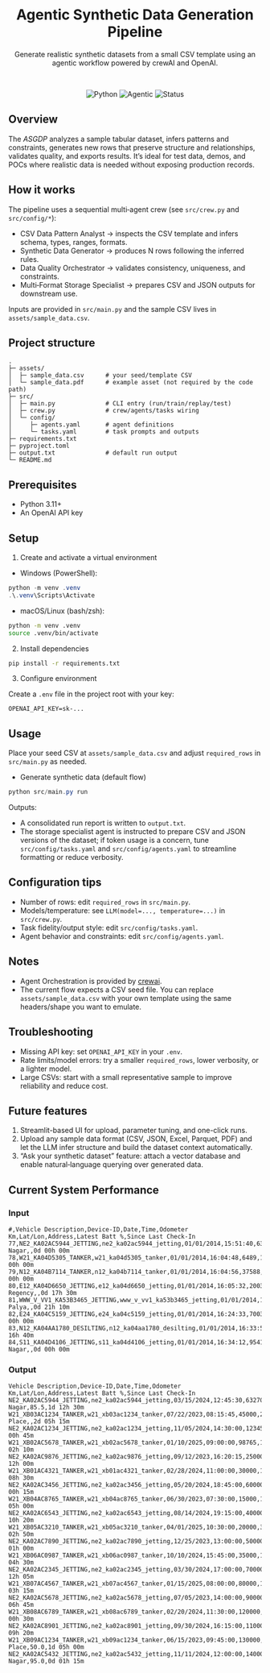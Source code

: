 <div align="center">

# Agentic Synthetic Data Generation Pipeline 

Generate realistic synthetic datasets from a small CSV template using an agentic workflow powered by crewAI and OpenAI.

<br/>

![Python](https://img.shields.io/badge/Python-3.11%2B-blue)
![Agentic](https://img.shields.io/badge/Agentic-crewai-6b48ff)
![Status](https://img.shields.io/badge/status-experimental-orange)

</div>

## Overview

The *ASGDP* analyzes a sample tabular dataset, infers patterns and constraints, generates new rows that preserve structure and relationships, validates quality, and exports results. It’s ideal for test data, demos, and POCs where realistic data is needed without exposing production records.

## How it works

The pipeline uses a sequential multi‑agent crew (see `src/crew.py` and `src/config/*`):

- CSV Data Pattern Analyst → inspects the CSV template and infers schema, types, ranges, formats.
- Synthetic Data Generator → produces N rows following the inferred rules.
- Data Quality Orchestrator → validates consistency, uniqueness, and constraints.
- Multi‑Format Storage Specialist → prepares CSV and JSON outputs for downstream use.

Inputs are provided in `src/main.py` and the sample CSV lives in `assets/sample_data.csv`.

## Project structure

```
.
├─ assets/
│  ├─ sample_data.csv      # your seed/template CSV
│  └─ sample_data.pdf      # example asset (not required by the code path)
├─ src/
│  ├─ main.py              # CLI entry (run/train/replay/test)
│  ├─ crew.py              # crew/agents/tasks wiring
│  └─ config/
│     ├─ agents.yaml       # agent definitions
│     └─ tasks.yaml        # task prompts and outputs
├─ requirements.txt
├─ pyproject.toml
├─ output.txt              # default run output
└─ README.md
```

## Prerequisites

- Python 3.11+
- An OpenAI API key

## Setup

1. Create and activate a virtual environment

- Windows (PowerShell):

```powershell
python -m venv .venv
.\.venv\Scripts\Activate
```

- macOS/Linux (bash/zsh):

```bash
python -m venv .venv
source .venv/bin/activate
```

2. Install dependencies

```bash
pip install -r requirements.txt
```

3. Configure environment

Create a `.env` file in the project root with your key:

```env
OPENAI_API_KEY=sk-...
```

## Usage

Place your seed CSV at `assets/sample_data.csv` and adjust `required_rows` in `src/main.py` as needed.

- Generate synthetic data (default flow)

```powershell
python src/main.py run
```


Outputs:

- A consolidated run report is written to `output.txt`.
- The storage specialist agent is instructed to prepare CSV and JSON versions of the dataset; if token usage is a concern, tune `src/config/tasks.yaml` and `src/config/agents.yaml` to streamline formatting or reduce verbosity.

## Configuration tips

- Number of rows: edit `required_rows` in `src/main.py`.
- Models/temperature: see `LLM(model=..., temperature=...)` in `src/crew.py`.
- Task fidelity/output style: edit `src/config/tasks.yaml`.
- Agent behavior and constraints: edit `src/config/agents.yaml`.

## Notes

- Agent Orchestration is provided by [crewai](https://github.com/crewai/crewai).
- The current flow expects a CSV seed file. You can replace `assets/sample_data.csv` with your own template using the same headers/shape you want to emulate.

## Troubleshooting

- Missing API key: set `OPENAI_API_KEY` in your `.env`.
- Rate limits/model errors: try a smaller `required_rows`, lower verbosity, or a lighter model.
- Large CSVs: start with a small representative sample to improve reliability and reduce cost.

## Future features

1. Streamlit-based UI for upload, parameter tuning, and one-click runs.
2. Upload any sample data format (CSV, JSON, Excel, Parquet, PDF) and let the LLM infer structure and build the dataset context automatically.
3. “Ask your synthetic dataset” feature: attach a vector database and enable natural‑language querying over generated data.

## Current System Performance

### Input
```csv
#,Vehicle Description,Device-ID,Date,Time,Odometer Km,Lat/Lon,Address,Latest Batt %,Since Last Check-In
77,NE2_KA02AC5944_JETTING,ne2_ka02ac5944_jetting,01/01/2014,15:51:40,63270,13.0349/77.5726,Sanjay Nagar,,0d 00h 00m
78,W21_KA04D5305_TANKER,w21_ka04d5305_tanker,01/01/2014,16:04:48,6489,13.0103/77.5673,Malleshwaram,,0d 00h 00m
79,N12_KA04B7114_TANKER,n12_ka04b7114_tanker,01/01/2014,16:04:56,37588,13.0291/77.6107,Shampura,,0d 00h 00m
80,E12_KA04D6650_JETTING,e12_ka04d6650_jetting,01/01/2014,16:05:32,20033,12.9660/77.6788,Keerthi Regency,,0d 17h 30m
81,WWW_V_VV1_KA53B3465_JETTING,www_v_vv1_ka53b3465_jetting,01/01/2014,16:24:02,31739,12.9834/77.5206,Kamakshi Palya,,0d 21h 10m
82,E24_KA04C5159_JETTING,e24_ka04c5159_jetting,01/01/2014,16:24:33,70036,13.0045/77.6674,Kottur,,0d 00h 00m
83,N12_KA04AA1780_DESILTING,n12_ka04aa1780_desilting,01/01/2014,16:33:55,15647,13.0411/77.5882,Hebbal,,0d 16h 40m
84,S11_KA04D4106_JETTING,s11_ka04d4106_jetting,01/01/2014,16:34:12,95417,12.9226/77.5970,Tilak Nagar,,0d 00h 00m
```

### Output
```csv
Vehicle Description,Device-ID,Date,Time,Odometer Km,Lat/Lon,Address,Latest Batt %,Since Last Check-In
NE2_KA02AC5944_JETTING,ne2_ka02ac5944_jetting,03/15/2024,12:45:30,63270,13.0349/77.5726,Sanjay Nagar,85.5,1d 12h 30m
W21_XB03AC1234_TANKER,w21_xb03ac1234_tanker,07/22/2023,08:15:45,45000,28.6139/77.2090,Connaught Place,,2d 05h 15m
NE2_KA02AC1234_JETTING,ne2_ka02ac1234_jetting,11/05/2024,14:30:00,123456,19.0760/72.8777,Mumbai,,0d 00h 45m
W21_XB02AC5678_TANKER,w21_xb02ac5678_tanker,01/10/2025,09:00:00,98765,12.9716/77.5946,Bangalore,60.0,3d 02h 10m
NE2_KA02AC9876_JETTING,ne2_ka02ac9876_jetting,09/12/2023,16:20:15,25000,22.5726/88.3639,Kolkata,75.2,0d 12h 00m
W21_XB01AC4321_TANKER,w21_xb01ac4321_tanker,02/28/2024,11:00:00,30000,13.0827/80.2707,Chennai,,1d 08h 30m
NE2_KA02AC3456_JETTING,ne2_ka02ac3456_jetting,05/20/2024,18:45:00,60000,15.3173/75.7139,Mysore,90.5,2d 00h 15m
W21_XB04AC8765_TANKER,w21_xb04ac8765_tanker,06/30/2023,07:30:00,15000,17.3850/78.4867,Hyderabad,45.0,0d 05h 00m
NE2_KA02AC6543_JETTING,ne2_ka02ac6543_jetting,08/14/2024,19:15:00,40000,26.9124/75.7873,Jaipur,,1d 10h 20m
W21_XB05AC3210_TANKER,w21_xb05ac3210_tanker,04/01/2025,10:30:00,20000,30.7333/76.7794,Chandigarh,80.0,0d 02h 50m
NE2_KA02AC7890_JETTING,ne2_ka02ac7890_jetting,12/25/2023,13:00:00,50000,19.2183/84.5228,Bhubaneswar,,3d 01h 00m
W21_XB06AC0987_TANKER,w21_xb06ac0987_tanker,10/10/2024,15:45:00,35000,11.0168/76.9558,Kochi,55.0,1d 04h 30m
NE2_KA02AC2345_JETTING,ne2_ka02ac2345_jetting,03/30/2024,17:00:00,70000,9.9312/78.1828,Tirunelveli,,2d 12h 05m
W21_XB07AC4567_TANKER,w21_xb07ac4567_tanker,01/15/2025,08:00:00,80000,10.8505/78.6922,Nagercoil,65.0,0d 03h 15m
NE2_KA02AC5678_JETTING,ne2_ka02ac5678_jetting,07/05/2023,14:00:00,90000,15.2993/74.1240,Goa,,1d 06h 45m
W21_XB08AC6789_TANKER,w21_xb08ac6789_tanker,02/20/2024,11:30:00,120000,19.0760/72.8777,Mumbai,70.0,0d 00h 30m
NE2_KA02AC8901_JETTING,ne2_ka02ac8901_jetting,09/30/2024,16:15:00,110000,22.5726/88.3639,Kolkata,,2d 09h 20m
W21_XB09AC1234_TANKER,w21_xb09ac1234_tanker,06/15/2023,09:45:00,130000,28.6139/77.2090,Connaught Place,50.0,1d 05h 00m
NE2_KA02AC5432_JETTING,ne2_ka02ac5432_jetting,11/11/2024,12:00:00,140000,13.0349/77.5726,Sanjay Nagar,95.0,0d 01h 15m
```